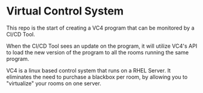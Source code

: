 # Virtual Control System

This repo is the start of creating a VC4 program that can be monitored by a CI/CD Tool.

When the CI/CD Tool sees an update on the program, it will utilize VC4's API to load the new version of the program to all the rooms running the same program.

VC4 is a linux based control system that runs on a RHEL Server.  It eliminates the need to purchase a blackbox per room, by allowing you to "virtualize" your rooms on one server.
